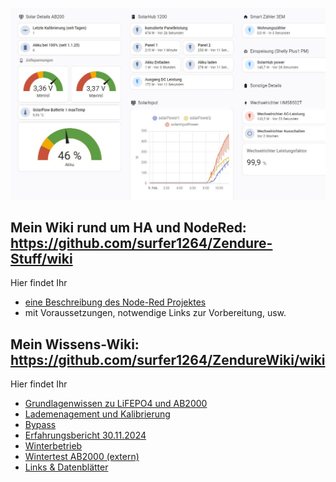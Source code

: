 
![Flow](/Bild1_HA.jpeg)

## Mein Wiki rund um HA und NodeRed: https://github.com/surfer1264/Zendure-Stuff/wiki
Hier findet Ihr
* [eine Beschreibung des Node-Red Projektes](https://github.com/surfer1264/Zendure-Stuff/wiki/AB2000-Überwachung-mit-HA-und-NodeRed)
* mit Voraussetzungen, notwendige Links zur Vorbereitung, usw.

  
## Mein Wissens-Wiki: https://github.com/surfer1264/ZendureWiki/wiki
Hier findet Ihr 
* [Grundlagenwissen zu LiFEPO4 und AB2000](https://github.com/surfer1264/ZendureWiki/wiki/Der-AB2000)
* [Lademenagement und Kalibrierung](https://github.com/surfer1264/ZendureWiki/wiki/Lademanagement-und-Kalibrierung)
* [Bypass](https://github.com/surfer1264/Zendure-Stuff/wiki/ByPass)
* [Erfahrungsbericht 30.11.2024](https://github.com/surfer1264/ZendureWiki/wiki/Erfahrungsbericht-30.11.2024)
* [Winterbetrieb](https://github.com/surfer1264/ZendureWiki/wiki/Winterbetrieb)
* [Wintertest AB2000 (extern)](https://www.smartzone.de/zendure-ab2000-akku-test/)
* [Links & Datenblätter](https://github.com/surfer1264/ZendureWiki/wiki/Links)

